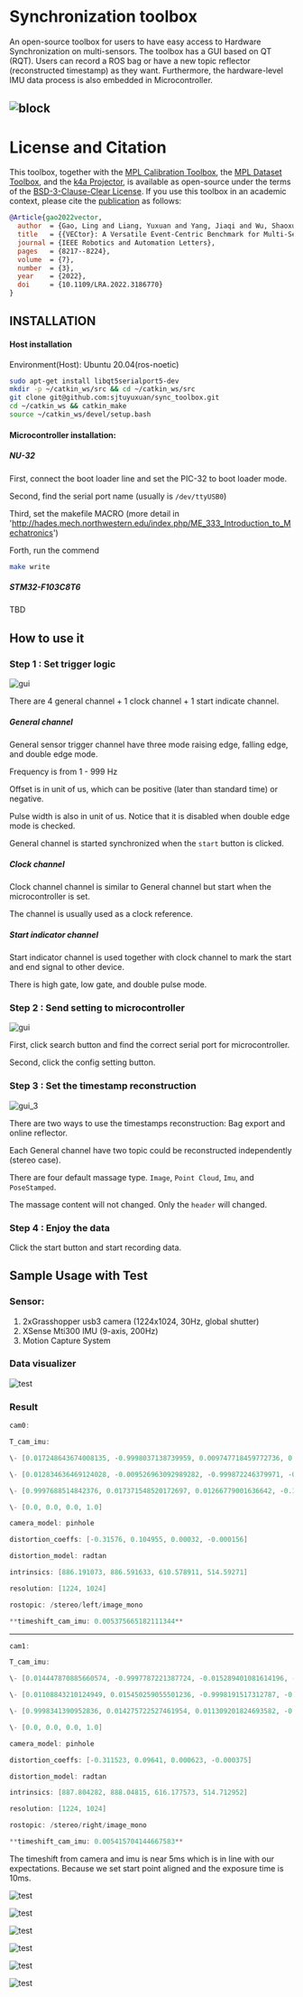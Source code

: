 # Synchronization toolbox



An open-source toolbox for users to have easy access to Hardware Synchronization on multi-sensors. The toolbox has a GUI based on QT (RQT). Users can record a ROS bag or have a new topic reflector  (reconstructed timestamp) as they want. Furthermore, the hardware-level IMU data process is also embedded in Microcontroller.

## ![block](image/block.png)

# License and Citation

This toolbox, together with the [MPL Calibration Toolbox](https://github.com/mgaoling/mpl_calibration_toolbox), the [MPL Dataset Toolbox](https://github.com/mgaoling/mpl_dataset_toolbox), and the [k4a Projector](https://github.com/greatoyster/k4a_projector), is available as open-source under the terms of the [BSD-3-Clause-Clear License](https://github.com/sjtuyuxuan/sync_toolbox/blob/master/LICENSE.txt). If you use this toolbox in an academic context, please cite the [publication](https://star-datasets.github.io/vector/assets/pdf/VECtor.pdf) as follows:

```bibtex
@Article{gao2022vector,
  author  = {Gao, Ling and Liang, Yuxuan and Yang, Jiaqi and Wu, Shaoxun and Wang, Chenyu and Chen, Jiaben and Kneip, Laurent},
  title   = {{VECtor}: A Versatile Event-Centric Benchmark for Multi-Sensor SLAM},
  journal = {IEEE Robotics and Automation Letters},
  pages   = {8217--8224},
  volume  = {7},
  number  = {3},
  year    = {2022},
  doi     = {10.1109/LRA.2022.3186770}
}
```

## INSTALLATION

#### Host installation

Environment(Host): Ubuntu 20.04(ros-noetic)

```sh
sudo apt-get install libqt5serialport5-dev
mkdir -p ~/catkin_ws/src && cd ~/catkin_ws/src
git clone git@github.com:sjtuyuxuan/sync_toolbox.git
cd ~/catkin_ws && catkin_make
source ~/catkin_ws/devel/setup.bash
```

#### Microcontroller installation:

##### NU-32

First, connect the boot loader line and set the PIC-32 to boot loader mode.

Second, find the serial port name (usually is `/dev/ttyUSB0`)

Third, set the makefile MACRO (more detail in 'http://hades.mech.northwestern.edu/index.php/ME_333_Introduction_to_Mechatronics')

Forth, run the commend

```sh
make write
```

##### STM32-F103C8T6

TBD

###

## How to use it

### Step 1 : Set trigger logic

![gui](image/gui_1.png)

There are 4 general channel + 1 clock channel + 1 start indicate channel.

##### General channel

General sensor trigger channel have three mode raising edge, falling edge, and double edge mode. 

Frequency is from 1 - 999 Hz

Offset is in unit of us, which can be positive (later than standard time) or negative.

Pulse width is also in unit of us. Notice that it is disabled when double edge mode is checked.

General channel is started synchronized when the `start` button is clicked.

##### Clock channel

Clock channel channel is similar to General channel but start when the microcontroller is set.

The channel is usually used as a clock reference.

##### Start indicator channel

Start indicator channel is used together with clock channel to mark the start and end signal to other device.

There is high gate, low gate, and double pulse mode.  

### Step 2 : Send setting to microcontroller

![gui](image/gui_2.png)

First, click search button and find the correct serial port for microcontroller.

Second, click the config setting button.

###  Step 3 : Set the timestamp reconstruction

![gui_3](image/gui_3.png)

There are two ways to use the timestamps reconstruction: Bag export and online reflector.

Each General channel have two topic could be reconstructed independently (stereo case).

There are four default massage type. `Image`, `Point Cloud`, `Imu`, and `PoseStamped`.

The massage content will not changed. Only the `header` will changed.

### Step 4 : Enjoy the data

Click the start button and start recording data.

## Sample Usage with Test

### Sensor:

1. 2xGrasshopper usb3 camera (1224x1024, 30Hz, global shutter)
2. XSense Mti300 IMU (9-axis, 200Hz)
3. Motion Capture System

### Data visualizer 

![test](image/test.gif)

### Result

```c++
cam0:

T_cam_imu:

\- [0.017248643674008135, -0.9998037138739959, 0.009747718459772736, 0.07733078169916466]

\- [0.012834636469124028, -0.009526963092989282, -0.999872246379971, -0.016637889364465353]

\- [0.9997688514842376, 0.017371548520172697, 0.01266779001636642, -0.14481844113148515]

\- [0.0, 0.0, 0.0, 1.0]

camera_model: pinhole

distortion_coeffs: [-0.31576, 0.104955, 0.00032, -0.000156]

distortion_model: radtan

intrinsics: [886.191073, 886.591633, 610.578911, 514.59271]

resolution: [1224, 1024]

rostopic: /stereo/left/image_mono

**timeshift_cam_imu: 0.005375665182111344**
```



****

```c++
cam1:

T_cam_imu:

\- [0.014447870885660574, -0.9997787221387724, -0.015289401081614196, -0.09375829054484337]

\- [0.01108843210124949, 0.015450259055501236, -0.9998191517312787, -0.015076213124111792]

\- [0.9998341390952836, 0.014275722527461954, 0.011309201824693582, -0.14050229888646543]

\- [0.0, 0.0, 0.0, 1.0]

camera_model: pinhole

distortion_coeffs: [-0.311523, 0.09641, 0.000623, -0.000375]

distortion_model: radtan

intrinsics: [887.804282, 888.04815, 616.177573, 514.712952]

resolution: [1224, 1024]

rostopic: /stereo/right/image_mono

**timeshift_cam_imu: 0.005415704144667583**
```

The timeshift from camera and imu is near 5ms which is in line with our expectations. Because we set start point aligned and the exposure time is 10ms.

![test](image/test_1.png)

![test](image/test_2.png)

![test](image/test_3.png)

![test](image/test_4.png)

![test](image/test_5.png)

![test](image/test_6.png)

